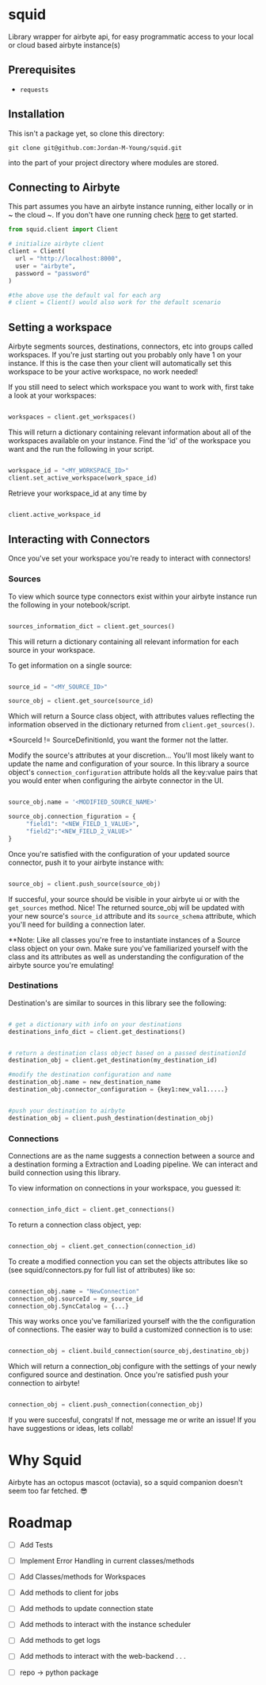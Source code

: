 # squid
Library wrapper for airbyte api, for easy programmatic access to your local or cloud based airbyte instance(s)

## Prerequisites

- `requests`

## Installation

This isn't a package yet, so clone this directory:

```shell
git clone git@github.com:Jordan-M-Young/squid.git
```
into the part of your project directory where modules are stored.


## Connecting to Airbyte

This part assumes you have an airbyte instance running, either locally or in ~ the cloud ~.
If you don't have one running check [here](https://docs.airbyte.com/category/deploy-airbyte-open-source) to get started.


```python
from squid.client import Client

# initialize airbyte client
client = Client(
  url = "http://localhost:8000",
  user = "airbyte",
  password = "password"
)

#the above use the default val for each arg
# client = Client() would also work for the default scenario
```


## Setting a workspace

Airbyte segments sources, destinations, connectors, etc into groups called workspaces. If you're just starting out you probably only have 1 on your instance. If this is the case then your client will automatically set this workspace to be your active workspace, no work needed! 


If you still need to select which workspace you want to work with, first take a look at your workspaces:

```python

workspaces = client.get_workspaces()

```

This will return a dictionary containing relevant information about all of the workspaces available on your instance. Find the 'id' of the workspace you want and the run the following in your script.

```python

workspace_id = "<MY_WORKSPACE_ID>"
client.set_active_workspace(work_space_id)

```

Retrieve your workspace_id at any time by

```python

client.active_workspace_id

```


## Interacting with Connectors

Once you've set your workspace you're ready to interact with connectors! 

### Sources

To view which source type connectors exist within your airbyte instance run the following in your notebook/script.

```python

sources_information_dict = client.get_sources()

```

This will return a dictionary containing all relevant information for each source in your workspace.

To get information on a single source:

```python

source_id = "<MY_SOURCE_ID>"

source_obj = client.get_source(source_id)

```

Which will return a Source class object, with attributes values reflecting the information observed in the dictionary returned from `client.get_sources()`.

*SourceId != SourceDefinitionId, you want the former not the latter.

Modify the source's attributes at your discretion... You'll most likely want to update the name and configuration of your source. In this library a source object's `connection_configuration` attribute holds all the key:value pairs that you would enter when configuring the airbyte connector in the UI.

```python

source_obj.name = '<MODIFIED_SOURCE_NAME>'

source_obj.connection_figuration = {
     "field1": "<NEW_FIELD_1_VALUE>",
     "field2":"<NEW_FIELD_2_VALUE>"
}

```


Once you're satisfied with the configuration of your updated source connector, push it to your airbyte instance with:

```python

source_obj = client.push_source(source_obj)

```

If succesful, your source should be visible in your airbyte ui or with the `get_sources` method. Nice! The returned source_obj will be updated with your new source's `source_id` attribute and its `source_schema` attribute, which you'll need for building a connection later.


**Note: Like all classes you're free to instantiate instances of a Source class object on your own. Make sure you've familiarized yourself with the class and its attributes as well as understanding the configuration of the airbyte source you're emulating!



### Destinations

Destination's are similar to sources in this library see the following:


```python

# get a dictionary with info on your destinations
destinations_info_dict = client.get_destinations()


# return a destination class object based on a passed destinationId
destination_obj = client.get_destination(my_destination_id)

#modify the destination configuration and name
destination_obj.name = new_destination_name
destination_obj.connector_configuration = {key1:new_val1.....}


#push your destination to airbyte
destination_obj = client.push_destination(destination_obj)


```



### Connections

Connections are as the name suggests a connection between a source and a destination forming a Extraction and Loading pipeline. We can interact and build connection using this library.

To view information on connections in your workspace, you guessed it:

```python

connection_info_dict = client.get_connections()

```

To return a connection class object, yep:

```python

connection_obj = client.get_connection(connection_id)

```

To create a modified connection you can set the objects attributes like so (see squid/connectors.py for full list of attributes) like so:

```python

connection_obj.name = "NewConnection"
connection_obj.sourceId = my_source_id
connection_obj.SyncCatalog = {...}

```

This way works once you've familiarized yourself with the the configuration of connections. The easier way to build a customized connection is to use:

```python

connection_obj = client.build_connection(source_obj,destinatino_obj)

```

Which will return a connection_obj configure with the settings of your newly configured source and destination. Once you're satisfied push your connection to airbyte!

```python

connection_obj = client.push_connection(connection_obj)

```

If you were succesful, congrats! If not, message me or write an issue! If you have suggestions or ideas, lets collab!







# Why Squid

Airbyte has an octopus mascot (octavia), so a squid companion doesn't seem too far fetched. :sunglasses:


# Roadmap


- [ ] Add Tests
- [ ] Implement Error Handling in current classes/methods
- [ ] Add Classes/methods for Workspaces
- [ ] Add methods to client for jobs
- [ ] Add methods to update connection state
- [ ] Add methods to interact with the instance scheduler
- [ ] Add methods to get logs 
- [ ] Add methods to interact with the web-backend 
.
.
.
- [ ] repo -> python package 

